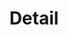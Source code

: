 ---
title: Detail
content_title: Detail
visible: true
hasImageSwiper: true
hasLeaflet: true
content:
    items: '@self.modular'
    order:
        by: default
        custom:
            - _detail
---